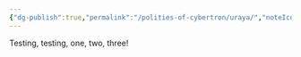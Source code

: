 ```yaml
---
{"dg-publish":true,"permalink":"/polities-of-cybertron/uraya/","noteIcon":"default","created":"2025-03-24T17:22:25.981-04:00","updated":"2025-03-24T17:23:19.348-04:00"}
---
```

  
Testing, testing, one, two, three! 
